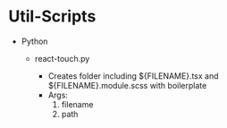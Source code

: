 # Util-Scripts

<ul>
	<li>Python</li>
	<ul>
		<li>react-touch.py</li>
			<ul>
				<li>Creates folder including ${FILENAME}.tsx and ${FILENAME}.module.scss with boilerplate</li>
				<li>Args:
				<ol>
					<li>filename</li>
					<li>path</li>
				</ol>
				</li>
			</ul>
	</ul>
</ul>